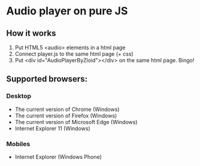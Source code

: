 # Audio player on pure JS

<h2>How it works</h2>   
<ol>
  <li>Put HTML5 &lt;audio&gt; elements in a html page</li>
  <li>Connect player.js to the same html page (+ css)</li>
  <li>Put &lt;div id="AudioPlayerByZloid"&gt;&lt;/div&gt; on the same html page. Bingo!</li>
</ol>

<h2>Supported browsers:</h2>
<h3>Desktop</h3>
<ul>
  <li>The current version of Chrome (Windows)</li>
  <li>The current version of Firefox (Windows)</li>
  <li>The current version of Microsoft Edge (Windows)</li>
  <li>Internet Explorer 11 (Windows)</li>
</ul>
<h3>Mobiles</h3>
<ul>
  <li>Internet Explorer (Windows Phone)</li>
</ul>

